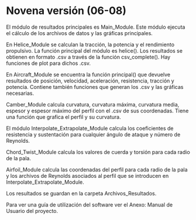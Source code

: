 # Novena versión (06-08)

El módulo de resultados principales es Main_Module. Este módulo ejecuta el cálculo de los archivos de datos y las gráficas principales.

En Helice_Module se calculan la tracción, la potencia y el rendimiento propulsivo. La función principal del módulo es helice(). Los resultados se obtienen en formato .csv a través de la función csv_complete(). Hay funciones de plot para dichos .csv.

En Aircraft_Module se encuentra la función principal() que devuelve resultados de posición, velocidad, aceleración, resistencia, tracción y potencia. Contiene también funciones que generan los .csv y las gráficas necesarias.
 
Camber_Module calcula curvatura, curvatura máxima, curvatura media, espesor y espesor máximo del perfil con el .csv de sus coordenadas. Tiene una función que grafica el perfil y su curvatura.

El módulo Interpolate_Extrapolate_Module calcula los coeficientes de resistencia y sustentación para cualquier ángulo de ataque y número de Reynolds.

Chord_Twist_Module calcula los valores de cuerda y torsión para cada radio de la pala.

Airfoil_Module calcula las coordenadas del perfil para cada radio de la pala y los archivos de Reynolds asociados al perfil que se introducen en Interpolate_Extrapolate_Module.

Los resultados se guardan en la carpeta Archivos_Resultados.

Para ver una guía de utilización del software ver el Anexo: Manual de Usuario del proyecto.

